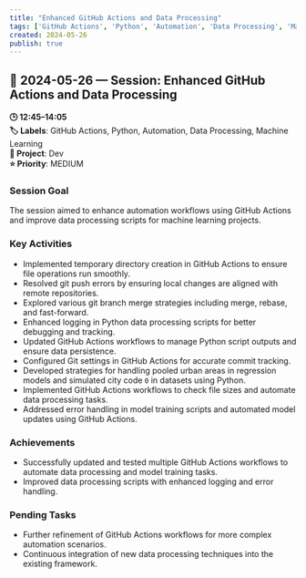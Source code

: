 ```yaml
---
title: "Enhanced GitHub Actions and Data Processing"
tags: ['GitHub Actions', 'Python', 'Automation', 'Data Processing', 'Machine Learning']
created: 2024-05-26
publish: true
---
```


## 📅 2024-05-26 — Session: Enhanced GitHub Actions and Data Processing

**🕒 12:45–14:05**  
**🏷️ Labels**: GitHub Actions, Python, Automation, Data Processing, Machine Learning  
**📂 Project**: Dev  
**⭐ Priority**: MEDIUM  


### Session Goal
The session aimed to enhance automation workflows using GitHub Actions and improve data processing scripts for machine learning projects.

### Key Activities
- Implemented temporary directory creation in GitHub Actions to ensure file operations run smoothly.
- Resolved git push errors by ensuring local changes are aligned with remote repositories.
- Explored various git branch merge strategies including merge, rebase, and fast-forward.
- Enhanced logging in Python data processing scripts for better debugging and tracking.
- Updated GitHub Actions workflows to manage Python script outputs and ensure data persistence.
- Configured Git settings in GitHub Actions for accurate commit tracking.
- Developed strategies for handling pooled urban areas in regression models and simulated city code `0` in datasets using Python.
- Implemented GitHub Actions workflows to check file sizes and automate data processing tasks.
- Addressed error handling in model training scripts and automated model updates using GitHub Actions.

### Achievements
- Successfully updated and tested multiple GitHub Actions workflows to automate data processing and model training tasks.
- Improved data processing scripts with enhanced logging and error handling.

### Pending Tasks
- Further refinement of GitHub Actions workflows for more complex automation scenarios.
- Continuous integration of new data processing techniques into the existing framework.
